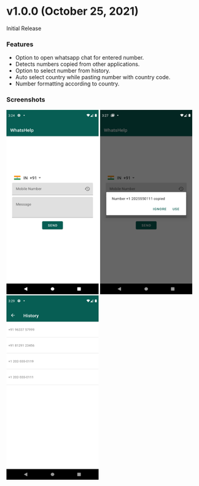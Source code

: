 # v1.0.0 (October 25, 2021)

Initial Release

### Features

* Option to open whatsapp chat for entered number.
* Detects numbers copied from other applications.
* Option to select number from history.
* Auto select country while pasting number with country code.
* Number formatting according to country.

### Screenshots

<img src="https://github.com/ktvipin27/WhatsHelp/blob/master/screenshots/v1.0.0/1.png?raw=true" width="240" height="480" /> <img src="https://github.com/ktvipin27/WhatsHelp/blob/master/screenshots/v1.0.0/2.png?raw=true" width="240" height="480" /> <img src="https://github.com/ktvipin27/WhatsHelp/blob/master/screenshots/v1.0.0/3.png?raw=true" width="240" height="480" />